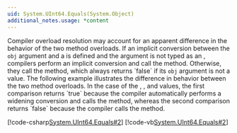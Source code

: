 ```yaml
---
uid: System.UInt64.Equals(System.Object)
additional_notes.usage: *content
---
```


<p>Compiler overload resolution may account for an apparent difference in the behavior of the two <xref href="System.UInt64.Equals(System.UInt64)"></xref> method overloads. If an implicit conversion between the <code>obj</code> argument and a <xref href="System.UInt64"></xref> is defined and the argument is not typed as an <xref href="System.Object"></xref>, compilers perform an implicit conversion and call the <xref href="System.UInt64.Equals(System.UInt64)"></xref> method. Otherwise, they call the <xref href="System.UInt64.Equals(System.Object)"></xref> method, which always returns `false` if its <code>obj</code> argument is not a <xref href="System.UInt64"></xref> value. The following example illustrates the difference in behavior between the two method overloads. In the case of the <xref href="System.Byte"></xref>, <xref href="System.UInt16"></xref>, and <xref href="System.UInt32"></xref> values, the first comparison returns `true` because the compiler automatically performs a widening conversion and calls the <xref href="System.UInt64.Equals(System.UInt64)"></xref> method, whereas the second comparison returns `false` because the compiler calls the <xref href="System.UInt64.Equals(System.Object)"></xref> method.  
  
 [!code-csharp[System.UInt64.Equals#2](~/samples/snippets/csharp/VS_Snippets_CLR_System/system.uint64.equals/cs/equalsoverl.cs#2)]
 [!code-vb[System.UInt64.Equals#2](~/samples/snippets/visualbasic/VS_Snippets_CLR_System/system.uint64.equals/vb/equalsoverl.vb#2)]</p>


